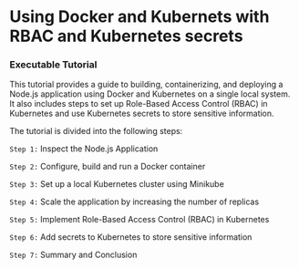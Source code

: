 # Using Docker and Kubernets with RBAC and Kubernetes secrets
### Executable Tutorial

This tutorial provides a guide to building, containerizing, and deploying a Node.js application using Docker and Kubernetes on a single local system. It also includes steps to set up Role-Based Access Control (RBAC) in Kubernetes and use Kubernetes secrets to store sensitive information.

The tutorial is divided into the following steps:

`Step 1:` Inspect the Node.js Application

`Step 2:` Configure, build and run a Docker container

`Step 3:` Set up a local Kubernetes cluster using Minikube

`Step 4:` Scale the application by increasing the number of replicas

`Step 5:` Implement Role-Based Access Control (RBAC) in Kubernetes

`Step 6:` Add secrets to Kubernetes to store sensitive information

`Step 7:` Summary and Conclusion